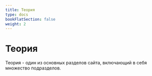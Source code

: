```yaml
---
title: Теория
type: docs
bookFlatSection: false
weight: 2
---
```


# Теория

Теория - один из основных разделов сайта, включающий в себя множество подразделов.